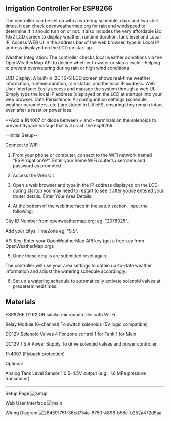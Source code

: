 Irrigation Controller For ESP8266
-----------------------------------
The controller can be set up with a watering schedule, days and two start times, it can check openweathermap.org for rain and windspeed
to determine if it should turn on or not. It also includes the very affordable i2c 16x2 LCD screen to display weather, 
runtime duration, tank level and Local IP. Access WEB UI In the address bar of the web browser,
type in Local IP address displayed on the LCD on start up.

Weather Integration: The controller checks local weather conditions via the OpenWeatherMap API
to decide whether to water or skip a cycle—helping to prevent overwatering during rain or high wind conditions.

LCD Display: A built-in I2C 16×2 LCD screen shows real-time weather information, runtime duration, rain status, and the local IP address.
Web User Interface: Easily access and manage the system through a web UI. Simply type the local IP address (displayed on the LCD at startup) into your web browser.
Data Persistence: All configuration settings (schedule, weather parameters, etc.) are stored in LittleFS, ensuring they remain intact even after a reset or power loss.

**Add a 1N4007 or diode between + and - terminals on the solenoids to prevent flyback voltage that will crash the esp8266. 

--Initial Setup--

Connect to WiFi:

1. From your phone or computer, connect to the WiFi network named "ESPIrrigationAP".
Enter your home WiFi router’s username and password as prompted.

2. Access the Web UI:

3. Open a web browser and type in the IP address displayed on the LCD during startup
you may need to restart to see it after youve entered your router details.
Enter Your Area Details:

4. At the bottom of the web interface in the setup section, input the following:

City ID Number from openweathermap.org: eg, "2078025".

Add your citys TimeZone eg, "9.5".

API Key: Enter your OpenWeatherMap API key (get a free key from OpenWeatherMap.org).

5. Once these details are submitted reset again. 

The controller will use your area settings to obtain up-to-date weather information and adjust the watering schedule accordingly. 

6. Set up a watering schedule to automatically activate solenoid valves at predetermined times.

Materials
---------

ESP8266 D1 R2 OR similar microcontroller with Wi-Fi

Relay Module (6-channel)	To switch solenoids (5V logic compatible)

DC12V Solenoid Valves	4	For zone control 1 for Tank 1 for Main

DC12V 1.5 A Power Supply To drive solenoid valves and power controller

1N4007 (Flyback protection)

Optional

Analog Tank Level Sensor	1	0.5–4.5V output (e.g., 1.6 MPa pressure transducer)

----

Setup Page
![setup](https://github.com/user-attachments/assets/0625732d-a173-475c-963e-c30714bc7aaf)



Web User Interface
![main](https://github.com/user-attachments/assets/262912bb-05b4-40ee-a69f-adebeff35236)



Wiring Diagram 
![284591751-36ed754a-8750-4896-b58e-b252a472d5aa](https://github.com/user-attachments/assets/2e560554-f027-4a23-9937-c324d0a798c6)




